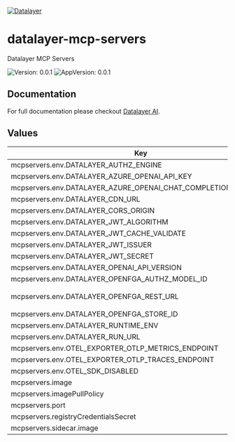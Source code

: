 [![Datalayer](https://assets.datalayer.tech/datalayer-25.svg)](https://datalayer.io)

# datalayer-mcp-servers

Datalayer MCP Servers

![Version: 0.0.1](https://img.shields.io/badge/Version-0.0.1-informational?style=flat-square) ![AppVersion: 0.0.1](https://img.shields.io/badge/AppVersion-0.0.1-informational?style=flat-square)

## Documentation

For full documentation please checkout [Datalayer AI](https://datalayer.ai).

## Values

| Key | Type | Default | Description |
|-----|------|---------|-------------|
| mcpservers.env.DATALAYER_AUTHZ_ENGINE | string | `""` |  |
| mcpservers.env.DATALAYER_AZURE_OPENAI_API_KEY | string | `""` |  |
| mcpservers.env.DATALAYER_AZURE_OPENAI_CHAT_COMPLETION_ENDPOINT | string | `""` |  |
| mcpservers.env.DATALAYER_CDN_URL | string | `""` |  |
| mcpservers.env.DATALAYER_CORS_ORIGIN | string | `"*"` |  |
| mcpservers.env.DATALAYER_JWT_ALGORITHM | string | `""` |  |
| mcpservers.env.DATALAYER_JWT_CACHE_VALIDATE | string | `"false"` |  |
| mcpservers.env.DATALAYER_JWT_ISSUER | string | `""` |  |
| mcpservers.env.DATALAYER_JWT_SECRET | string | `""` |  |
| mcpservers.env.DATALAYER_OPENAI_API_VERSION | string | `""` |  |
| mcpservers.env.DATALAYER_OPENFGA_AUTHZ_MODEL_ID | string | `""` |  |
| mcpservers.env.DATALAYER_OPENFGA_REST_URL | string | `"http://datalayer-openfga.datalayer-openfga.svc.cluster.local:8080"` |  |
| mcpservers.env.DATALAYER_OPENFGA_STORE_ID | string | `""` |  |
| mcpservers.env.DATALAYER_RUNTIME_ENV | string | `"prod"` |  |
| mcpservers.env.DATALAYER_RUN_URL | string | `""` |  |
| mcpservers.env.OTEL_EXPORTER_OTLP_METRICS_ENDPOINT | string | `""` |  |
| mcpservers.env.OTEL_EXPORTER_OTLP_TRACES_ENDPOINT | string | `""` |  |
| mcpservers.env.OTEL_SDK_DISABLED | string | `"false"` |  |
| mcpservers.image | string | `"datalayer/mcp-servers:0.0.1"` |  |
| mcpservers.imagePullPolicy | string | `"Always"` |  |
| mcpservers.port | int | `4111` |  |
| mcpservers.registryCredentialsSecret | string | `"reg-creds"` |  |
| mcpservers.sidecar.image | string | `"datalayer/whoami:0.0.6"` |  |

